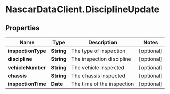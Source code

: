 # NascarDataClient.DisciplineUpdate

## Properties
Name | Type | Description | Notes
------------ | ------------- | ------------- | -------------
**inspectionType** | **String** | The type of inspection | [optional] 
**discipline** | **String** | The inspection discipline | [optional] 
**vehicleNumber** | **String** | The vehicle inspected | [optional] 
**chassis** | **String** | The chassis inspected | [optional] 
**inspectionTime** | **Date** | The time of the inspection | [optional] 
